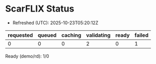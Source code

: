 ﻿# ScarFLIX Status

* Refreshed (UTC): 2025-10-23T05:20:12Z

| requested | queued | caching | validating | ready | failed |
|-----------|--------|---------|------------|-------|--------|
| 0 | 0 | 0 | 2 | 0 | 1 |

Ready (demo/rd): 1/0
